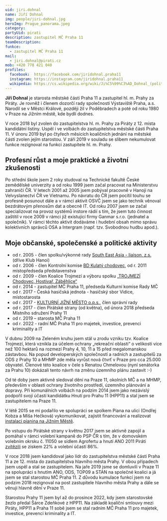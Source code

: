 ```yaml
---
uid: jiri.dohnal
name: Jiří Dohnal
img: people/jiri-dohnal.jpg
heroImg: Prague_panorama.jpeg
category: 
partyUid: pirati
description: zastupitel MČ Praha 11
teamDescription:
funkce: 
  - zastupitel MČ Praha 11
mail:
  - jiri.dohnal@pirati.cz
mob: +420 778 421 040
profiles:
  facebook:  https://facebook.com/jiridohnal.praha11
  instagram: https://instagram.com/jiridohnal.praha11
  wikipedia: https://cs.wikipedia.org/wiki/Ji%C5%99%C3%AD_Dohnal_(politik)
---
```


**Jiří Dohnal** je starosta městské části Praha 11 a zastupitel hl. m. Prahy za Piráty. Je rovněž i členem dozorčí rady společnosti Výstaviště Praha, a.s. Narodil se v Městci Králové, později žil v Poděbradech a poté od roku 1980 v Praze na Jižním městě, kde bydlí dodnes. 

V roce 2018 byl zvolen do zastupitelstva hl. m. Prahy za Piráty z 12. místa kandidátní listiny. Uspěl i ve volbách do zastupitelstva městské části Praha 11. V únoru 2019 byl po čtyřech měsících koaličních jednání na městské části zvolen jejím starostou. V září 2019 v souladu se slibem nekumulovat funkce rezignoval na funkci zastupitele hl. m. Prahy.

## Profesní růst a moje praktické a životní zkušenosti

Po střední škole jsem 2 roky studoval na Technické fakultě České zemědělské univerzity a od roku 1999 jsem začal pracovat na Ministerstvu zahraničí ČR. V letech 2001 až 2005 jsem pobýval pracovně v Hanoji na Velvyslanectví ČR ve Vietnamu. Po návratu do ČR jsem pocítil touhu se profesně posunout dále a v rámci aktivit OSVČ jsem se jako technik věnoval bezdrátovým přenosům dat a obecně IT. Od roku 2007 jsem se začal specializovat na provoz systémů instore rádií s tím, že jsem tuto činnost zaštítil v roce 2009 v rámci již existující firmy Ganmar s.r.o. (jednatel a společník). V rámci těchto aktivit dodáváme i hudební obsah mimo správu kolektivních správců OSA a Intergram (např. tzv. Svobodnou hudbu apod.). 

## Moje občanské, společenské a politické aktivity

- od r. 2005 - člen spolku/výkonné rady [South East Asia - liaison, z.s.](http://www.sea-l.cz/cs/) (dříve Klub Hanoi)<br />
- od r. 2006 - člen Kontrolní komise [BD Kulatý chodovec](http://www.chodovec.net), od r. 2011 místopředseda představenstva<br />
- od r. 2009 - člen Koalice Trojmezí a výboru spolku [„TROJMEZÍ Chodovec, Hostivař, Záběhlice“](https://www.facebook.com/groups/75047246100)<br />
- od r. 2014 - zastupitel MČ Praha 11, předseda Kulturní komise Rady MČ<br />
- od r. 2017 - Česká hasičská jednota - hasičský sbor Vidice, místostarosta<br />
- od r. 2017 - [KULTURNÍ JIŽNÍ MĚSTO o.p.s.](http://www.kczahrada.cz), člen správní rady<br />
- od r. 2017 - člen Pirátské strany (od května), od února 2018 předseda Místního sdružení Prahy 11<br />
- od r. 2019 – starosta MČ Praha 11
- od r. 2022 - radní MČ Praha 11 pro majetek, investice, prevenci kriminality a IT

V dubnu 2009 na Zeleném kruhu jsem stál u zrodu vzniku tzv. Koalice Trojmezí, která vznikla za účelem ochrany „rekreační oblasti“ o velikosti více než 100 hektarů na rozmezí Prahy 4, 10, 11 a 15 před megalomanskou zástavbou. Na popud developerských společností a radních a zastupitelů za ODS z Prahy 10 a MHMP zde měla vyrůst nová čtvrť v Praze pro cca 25.000 obyvatel. Členové této koalice v čele s Renatou Chmelovou (nyní senátorka za Prahu 10) dokázali tento návrh na změnu územního plánu zastavit :-)

Od té doby jsem aktivně sledoval dění na Praze 11, okolních MČ a na MHMP, především v oblasti ochrany životního prostředí, územního plánování a dopravy. Při komunálních volbách na podzim 2014 jsem jako nezávislý podpořil svojí účastí kandidátku Hnutí pro Prahu 11 (HPP11) a stal jsem se zastupitelem na Praze 11. 

V létě 2015 se mi podařilo ve spolupráci se spolkem Piana na ulici (Ondřej Kobza a Míša Hečková) vykomunikovat, zajistit financování a realizovat [instalaci pianina na Jižním Městě](http://www.rozhlas.cz/regina/denik/_zprava/prazanum-slouzi-dalsi-piano-na-ulici-zahrat-si-mohou-v-parku-na-jiznim-meste--1526890).

Po vstupu do Pirátské strany v květnu 2017 jsem se aktivně zapojil a pomáhal v rámci volební kampaně do PSP ČR s tím, že v domovském volebním okrsku č. 11050 se sídlem Agrofertu a hnutí ANO 2011 Piráti [zvítězili](https://www.irozhlas.cz/volby/jak-volili-vasi-sousedi-prohlednete-si-nejpodrobnejsi-mapu-volebnich-vysledku_1710220940_pek)
se ziskem 22% a volební účastí 86%. 

V roce 2018 jsem kandidoval jako lídr do zastupitelstva městské části Praha 11 a ze 12. místa do zastupitelstva hlavního města Prahy. V obou případech jsem uspěl a stal se zastupitelem. Na jaře 2019 jsme se domluvili v Praze 11 na spolupráci s hnutím ANO, ODS, TOP09 a STAN na společné koalici a já jsem se stal starostou MČ Praha 11. Z důvodu kumulace funkcí jsem na podzim 2018 rezignoval na post zastupitele hlavního města Prahy a dále se věnuji hlavně dění v Praze 11.

Starostou Prahy 11 jsem byl až do prosince 2022, kdy jsem starostovské žezlo předal Šárce Zdeňkové z HPP11. Na základě koaliční smlouvy mezi Piráty, HPP11 a Praha 11 sobě jsem se stal radním MČ Praha 11 pro majetek, investice, prevenci kriminality a IT.